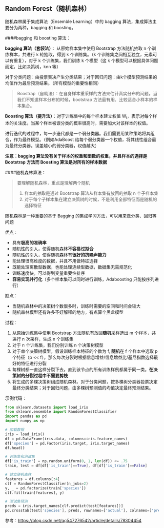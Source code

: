 ## Random Forest（随机森林）

随机森林属于集成算法（Ensemble Learning）中的 bagging 算法，集成算法主要分为两种，bagging 和 boosting。

####bagging 和 boosting 算法：

**bagging 算法（套袋法）**： 从原始样本集中使用 Bootstrap 方法随机抽取 n 个训练样本，共进行 k 轮抽取，得到 k 个训练集。（k 个训练集之间相互独立，元素可以有重复），对于 k 个训练集，我们训练 k 个模型（这 k 个模型可以根据具体问题而定，比如决策树，knn 等）

对于分类问题：由投票表决产生分类结果；对于回归问题：由k个模型预测结果的均值作为最后预测结果。（所有模型的重要性相同）

> Boostrap（自助法）：在自身样本重采样的方法来估计真实分布的问题，当我们不知道样本分布的时候，bootstrap 方法最有用，比较适合小样本的样本集合。

**Boosting 算法（提升法）**：对于训练集中的每个样本建立权值 W<sub>i</sub>，表示对每个样本的关注度。当某个样本被误分类的概率很高时，需要加大对该样本的权值。

进行迭代的过程中，每一步迭代都是一个弱分类器。我们需要用某种策略将其组合，作为最终模型。（例如AdaBoost 给每个弱分类器一个权值，将其线性组合最为最终分类器。误差越小的弱分类器，权值越大）

**注意：bagging 算法没有关于样本的权重和函数的权重，并且样本的选择是 Bootstrap 方法而 Boosting 算法是对所有的样本数据** 

####随机森林算法：

> 要理解随机森林，重点是理解两个随机
>
> 1. 样本的抽取是通过 Bootstrap 算法从样本集有放回的抽取 n 个子样本集
> 2. 对于每个子样本集在建立决策树的时候，不是利用全部特征而是随机的选择特征

随机森林是一种重要的基于 Bagging 的集成学习方法，可以用来做分类、回归等问题

优点：

- 具有**极高的准确率**
- 随机性的引入，使得随机森林**不容易过拟合**
- 随机性的引入，使得随机森林有**很好的抗噪声能力**
- 能处理很高维度的数据，并且不用做特征选择
- 既能处理离散型数据，也能处理连续型数据，数据集无需规范化
- 训练速度快，可以得到变量重要性排序
- **容易实现并行化**（多个样本集可以同时进行训练，Adaboosting 只能按序列进行）

缺点：

- 当随机森林中的决策树个数很多时，训练时需要的空间和时间会较大
- 随机森林模型还有许多不好解释的地方，有点算个黑盒模型

过程：

1. 从原始训练集中使用 Bootstrap 方法随机有放回**随机**采样选出 m 个样本，共进行 n 次采样，生成 n 个训练集
2. 对于 n 个训练集，我们分别训练 n 个决策树模型
3. 对于单个决策树模型，假设训练样本特征的个数为 f, **随机**在 f 个样本中选取 p 个特征（p << f），那么每次分裂时根据信息增益/信息增益比/基尼指数选择最好的特征进行分裂
4. 每棵树都一直这样分裂下去，直到该节点的所有训练样例都属于同一类。**在决策树的分裂过程中不需要剪枝**
5. 将生成的多棵决策树组成随机森林。对于分类问题，按多棵树分类器投票决定最终分类结果；对于回归问题，由多棵树预测值的均值决定最终预测结果。



示例代码：

```python
from sklearn.datasets import load_iris
from sklearn.ensemble import RandomForestClassifier
import pandas as pd
import numpy as np

# 加载数据
iris = load_iris()
df = pd.DataFrame(iris.data, columns=iris.feature_names)
df['species'] = pd.Factor(iris.target, iris.target_names)
df.head()

# 训练集和测试集
df['is_train'] = np.random.uniform(0, 1, len(df)) <= .75
train, test = df[df['is_train']==True], df[df['is_train']==False]

# 建立随机森林
features = df.columns[:4]
clf = RandomForestClassifier(n_jobs=2)
y, _ = pd.factorize(train['species'])
clf.fit(train[features], y)

# 测试集预测
preds = iris.target_names[clf.predict(test[features])]
pd.crosstab(test['species'], preds, rownames=['actual'], colnames=['preds'])
```





参考：https://blog.csdn.net/qq547276542/article/details/78304454





